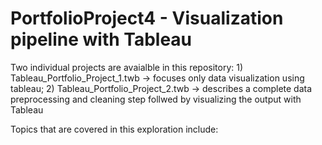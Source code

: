 # PortfolioProject4 - Visualization pipeline with Tableau

Two individual projects are avaialble in this repository: 1) Tableau_Portfolio_Project_1.twb -> focuses only data visualization using tableau; 2) Tableau_Portfolio_Project_2.twb -> describes a complete data preprocessing and cleaning step follwed by visualizing the output with Tableau 

Topics that are covered in this exploration include:


